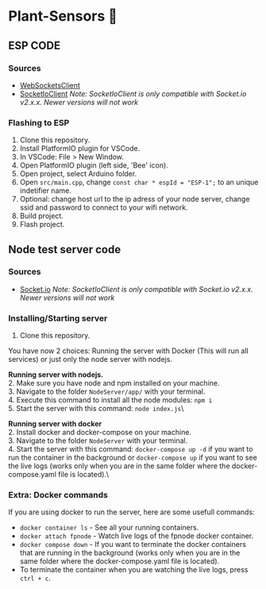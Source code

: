 # Plant-Sensors 🌻

## ESP CODE

### Sources
* [WebSocketsClient](https://github.com/zaphoyd/websocketpp)
* [SocketIoClient](https://github.com/timum-viw/socket.io-client)
*Note: SocketIoClient is only compatible with Socket.io v2.x.x. Newer versions will not work*

### Flashing to ESP
1. Clone this repository.
2. Install PlatformIO plugin for VSCode.
3. In VSCode: File > New Window.
4. Open PlatformIO plugin (left side, 'Bee' icon).
5. Open project, select Arduino folder.
6. Open `src/main.cpp`, change `const char * espId = "ESP-1";` to an unique indetifier name.
7. Optional: change host url to the ip adress of your node server, change ssid and password to connect to your wifi network.
8. Build project.
9. Flash project.
## Node test server code

### Sources
* [Socket.io](https://www.npmjs.com/package/socket.io)
*Note: SocketIoClient is only compatible with Socket.io v2.x.x. Newer versions will not work*

### Installing/Starting server
1. Clone this repository.

You have now 2 choices: Running the server with Docker (This will run all services) or just only the node server with nodejs.

**Running server with nodejs.**\
2. Make sure you have node and npm installed on your machine.\
3. Navigate to the folder `NodeServer/app/` with your terminal.\
4. Execute this command to install all the node modules: `npm i`\
5. Start the server with this command: `node index.js`\

**Running server with docker**\
2. Install docker and docker-compose on your machine.\
3. Navigate to the folder `NodeServer` with your terminal.\
4. Start the server with this command: `docker-compose up -d` if you want to run the container in the background or `docker-compose up` if you want to see the live logs (works only when you are in the same folder where the docker-compose.yaml file is located).\

### Extra: Docker commands
If you are using docker to run the server, here are some usefull commands:
* `docker container ls` - See all your running containers.
* `docker attach fpnode` - Watch live logs of the fpnode docker container.
* `docker compose down` - If you want to terminate the docker containers that are running in the background (works only when you are in the same folder where the docker-compose.yaml file is located).
* To terminate the container when you are watching the live logs, press `ctrl + c`.